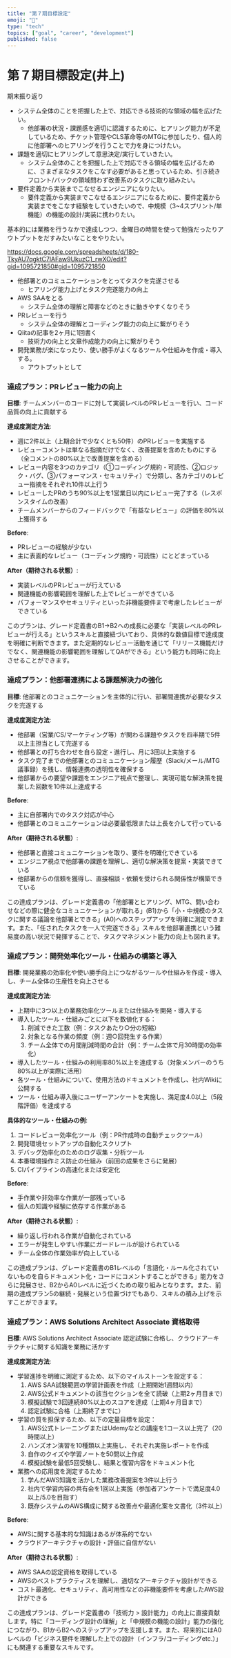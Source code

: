 ```yaml
---
title: "第７期目標設定"
emoji: "🎯"
type: "tech"
topics: ["goal", "career", "development"]
published: false
---
```


# 第７期目標設定(井上)

期末振り返り

- システム全体のことを把握した上で、対応できる技術的な領域の幅を広げたい。
  - 他部署の状況・課題感を適切に認識するために、ヒアリング能力が不足しているため、チケット管理やCLS革命等のMTGに参加したり、個人的に他部署へのヒアリングを行うことで力を身につけたい。
- 課題を適切にヒアリングして意思決定/実行していきたい。
  - システム全体のことを把握した上で対応できる領域の幅を広げるために、さまざまなタスクをこなす必要があると思っているため、引き続きフロント/バックの領域問わず改善系のタスクに取り組みたい。
- 要件定義から実装までこなせるエンジニアになりたい。
  - 要件定義から実装までこなせるエンジニアになるために、要件定義から実装までをこなす経験をしていきたいので、中規模（3~4スプリント/単機能）の機能の設計/実装に携わりたい。

基本的には業務を行うなかで達成しつつ、金曜日の時間を使って勉強だったりアウトプットをだすみたいなことをやりたい。

https://docs.google.com/spreadsheets/d/180-TkyAU7qgktC7lAFaw9UkuzC1_rwXO/edit?gid=1095721850#gid=1095721850

- 他部署とのコミュニケーションをとってタスクを完遂させる
  - ヒアリング能力上げとタスク完遂能力の向上
- AWS SAAをとる
  - システム全体の理解と障害などのときに動きやすくなりそう
- PRレビューを行う
  - システム全体の理解とコーディング能力の向上に繋がりそう
- Qiitaの記事を2ヶ月に1回書く
  - 技術力の向上と文章作成能力の向上に繋がりそう
- 開発業務が楽になったり、使い勝手がよくなるツールや仕組みを作成・導入する。
  - アウトプットとして

### 達成プラン：PRレビュー能力の向上

**目標**: チームメンバーのコードに対して実装レベルのPRレビューを行い、コード品質の向上に貢献する

**達成度測定方法**:

- 週に2件以上（上期合計で少なくとも50件）のPRレビューを実施する
- レビューコメントは単なる指摘だけでなく、改善提案を含めたものにする（全コメントの80%以上で改善提案を含める）
- レビュー内容を3つのカテゴリ（①コーディング規約・可読性、②ロジック・バグ、③パフォーマンス・セキュリティ）で分類し、各カテゴリのレビュー指摘をそれぞれ10件以上行う
- レビューしたPRのうち90%以上を1営業日以内にレビュー完了する（レスポンスタイムの改善）
- チームメンバーからのフィードバックで「有益なレビュー」の評価を80%以上獲得する

**Before**:

- PRレビューの経験が少ない
- 主に表面的なレビュー（コーディング規約・可読性）にとどまっている

**After（期待される状態）**:

- 実装レベルのPRレビューが行えている
- 関連機能の影響範囲を理解した上でレビューができている
- パフォーマンスやセキュリティといった非機能要件まで考慮したレビューができている

このプランは、グレード定義書のB1→B2への成長に必要な「実装レベルのPRレビューが行える」というスキルと直接紐づいており、具体的な数値目標で達成度を明確に判断できます。また定期的なレビュー活動を通じて「リリース機能だけでなく、関連機能の影響範囲を理解してQAができる」という能力も同時に向上させることができます。

### 達成プラン：他部署連携による課題解決力の強化

**目標**: 他部署とのコミュニケーションを主体的に行い、部署間連携が必要なタスクを完遂する

**達成度測定方法**:

- 他部署（営業/CS/マーケティング等）が関わる課題やタスクを四半期で5件以上主担当として完遂する
- 他部署との打ち合わせを自ら設定・進行し、月に3回以上実施する
- タスク完了までの他部署とのコミュニケーション履歴（Slack/メール/MTG議事録）を残し、情報連携の透明性を確保する
- 他部署からの要望や課題をエンジニア視点で整理し、実現可能な解決策を提案した回数を10件以上達成する

**Before**:

- 主に自部署内でのタスク対応が中心
- 他部署とのコミュニケーションは必要最低限または上長を介して行っている

**After（期待される状態）**:

- 他部署と直接コミュニケーションを取り、要件を明確化できている
- エンジニア視点で他部署の課題を理解し、適切な解決策を提案・実装できている
- 他部署からの信頼を獲得し、直接相談・依頼を受けられる関係性が構築できている

この達成プランは、グレード定義書の「他部署とヒアリング、MTG、問い合わせなどの際に健全なコミュニケーションが取れる」(B1)から「小・中規模のタスクに関する議論を他部署とできる」(A0)へのステップアップを明確に測定できます。また、「任されたタスクを一人で完遂できる」スキルを他部署連携という難易度の高い状況で発揮することで、タスクマネジメント能力の向上も図れます。

### 達成プラン：開発効率化ツール・仕組みの構築と導入

**目標**: 開発業務の効率化や使い勝手向上につながるツールや仕組みを作成・導入し、チーム全体の生産性を向上させる

**達成度測定方法**:

- 上期中に3つ以上の業務効率化ツールまたは仕組みを開発・導入する
- 導入したツール・仕組みごとに以下を数値化する：
  1. 削減できた工数（例：タスクあたり○分の短縮）
  2. 対象となる作業の頻度（例：週○回発生する作業）
  3. チーム全体での月間削減時間の合計（例：チーム全体で月30時間の効率化）
- 導入したツール・仕組みの利用率80%以上を達成する（対象メンバーのうち80%以上が実際に活用）
- 各ツール・仕組みについて、使用方法のドキュメントを作成し、社内Wikiに公開する
- ツール・仕組み導入後にユーザーアンケートを実施し、満足度4.0以上（5段階評価）を達成する

**具体的なツール・仕組みの例**:

1. コードレビュー効率化ツール（例：PR作成時の自動チェックツール）
2. 開発環境セットアップの自動化スクリプト
3. デバッグ効率化のためのログ収集・分析ツール
4. 本番環境操作ミス防止の仕組み（前回の成果をさらに発展）
5. CIパイプラインの高速化または安定化

**Before**:

- 手作業や非効率な作業が一部残っている
- 個人の知識や経験に依存する作業がある

**After（期待される状態）**:

- 繰り返し行われる作業が自動化されている
- エラーが発生しやすい作業にガードレールが設けられている
- チーム全体の作業効率が向上している

この達成プランは、グレード定義書のB1レベルの「言語化・ルール化されていないものを自らドキュメント化・コードにコメントすることができる」能力をさらに発展させ、B2からA0レベルに近づくための取り組みとなります。また、前期の達成プラン5の継続・発展という位置づけでもあり、スキルの積み上げを示すことができます。

### 達成プラン：AWS Solutions Architect Associate 資格取得

**目標**: AWS Solutions Architect Associate 認定試験に合格し、クラウドアーキテクチャに関する知識を業務に活かす

**達成度測定方法**:

- 学習進捗を明確に測定するため、以下のマイルストーンを設定する：
  1. AWS SAA試験範囲の学習計画表を作成（上期開始1週間以内）
  2. AWS公式ドキュメントの該当セクションを全て読破（上期2ヶ月目まで）
  3. 模擬試験で3回連続80%以上のスコアを達成（上期4ヶ月目まで）
  4. 認定試験に合格（上期終了までに）
- 学習の質を担保するため、以下の定量目標を設定：
  1. AWS公式トレーニングまたはUdemyなどの講座を1コース以上完了（20時間以上）
  2. ハンズオン演習を10種類以上実施し、それぞれ実施レポートを作成
  3. 自作のクイズや学習ノートを50問以上作成
  4. 模擬試験を最低5回受験し、結果と復習内容をドキュメント化
- 業務への応用度を測定するため：
  1. 学んだAWS知識を活かした業務改善提案を3件以上行う
  2. 社内で学習内容の共有会を1回以上実施（参加者アンケートで満足度4.0以上/5.0を目指す）
  3. 既存システムのAWS構成に関する改善点や最適化案を文書化（3件以上）

**Before**:

- AWSに関する基本的な知識はあるが体系的でない
- クラウドアーキテクチャの設計・評価に自信がない

**After（期待される状態）**:

- AWS SAAの認定資格を取得している
- AWSのベストプラクティスを理解し、適切なアーキテクチャ設計ができる
- コスト最適化、セキュリティ、高可用性などの非機能要件を考慮したAWS設計ができる

この達成プランは、グレード定義書の「技術力 > 設計能力」の向上に直接貢献します。特に「コーディング設計の理解」と「中規模の機能の設計」能力の強化につながり、B1からB2へのステップアップを支援します。また、将来的にはA0レベルの「ビジネス要件を理解した上での設計（インフラ/コーディングetc.）」にも関連する重要なスキルです。
